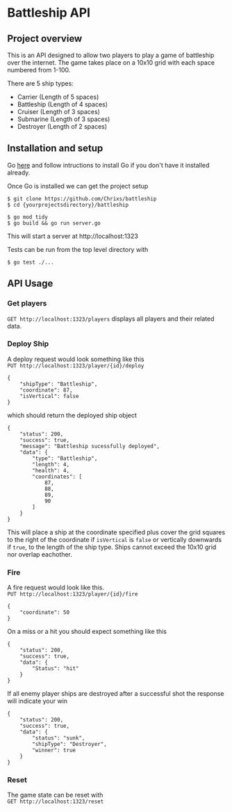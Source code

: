 # Battleship API

## Project overview

This is an API designed to allow two players to play a game of battleship over the internet. The game takes place on a 10x10 grid with each space numbered from 1-100.

There are 5 ship types:

- Carrier (Length of 5 spaces)
- Battleship (Length of 4 spaces)
- Cruiser (Length of 3 spaces)
- Submarine (Length of 3 spaces)
- Destroyer (Length of 2 spaces)

## Installation and setup

Go [here](https://go.dev/doc/install) and follow intructions to install Go if you don't have it installed already.

Once Go is installed we can get the project setup

```
$ git clone https://github.com/Chrixs/battleship
$ cd {yourprojectsdirectory}/battleship

$ go mod tidy
$ go build && go run server.go
```

This will start a server at http://localhost:1323

Tests can be run from the top level directory with

```
$ go test ./...
```

## API Usage

### Get players

`GET http://localhost:1323/players` displays all players and their related data.

### Deploy Ship

A deploy request would look something like this<br>
`PUT http://localhost:1323/player/{id}/deploy`

```
{
    "shipType": "Battleship",
    "coordinate": 87,
    "isVertical": false
}
```

which should return the deployed ship object

```
{
    "status": 200,
    "success": true,
    "message": "Battleship sucessfully deployed",
    "data": {
        "type": "Battleship",
        "length": 4,
        "health": 4,
        "coordinates": [
            87,
            88,
            89,
            90
        ]
    }
}
```

This will place a ship at the coordinate specified plus cover the grid squares to the right of the coordinate if `isVertical` is `false` or vertically downwards if `true`, to the length of the ship type. Ships cannot exceed the 10x10 grid nor overlap eachother.

### Fire

A fire request would look like this. <br>
`PUT http://localhost:1323/player/{id}/fire`

```
{
    "coordinate": 50
}
```

On a miss or a hit you should expect something like this

```
{
    "status": 200,
    "success": true,
    "data": {
        "Status": "hit"
    }
}
```

If all enemy player ships are destroyed after a successful shot the response will indicate your win

```
{
    "status": 200,
    "success": true,
    "data": {
        "status": "sunk",
        "shipType": "Destroyer",
        "winner": true
    }
}
```

### Reset

The game state can be reset with <br>
`GET http://localhost:1323/reset`
